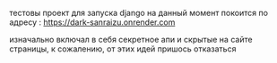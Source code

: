тестовы проект для запуска django
на данный момент покоится по адресу : https://dark-sanraizu.onrender.com

изначально  включал в себя секретное апи и скрытые на сайте страницы, к сожалению, от этих идей пришось отказаться
